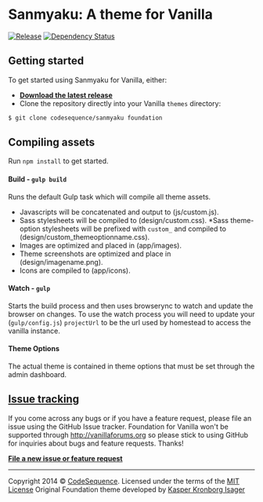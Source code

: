 # Sanmyaku: A theme for Vanilla

[![Release](http://img.shields.io/github/release/codesequence/sanmyaku.svg)](https://github.com/codesequence/sanmyaku/releases) [![Dependency Status](https://gemnasium.com/CodeSequence/sanmyaku.svg)](https://gemnasium.com/CodeSequence/sanmyaku)

## Getting started

To get started using Sanmyaku for Vanilla, either:

* [__Download the latest release__](https://github.com/codesequence/sanmyaku/releases)
* Clone the repository directly into your Vanilla `themes` directory:

```sh
$ git clone codesequence/sanmyaku foundation
```

## Compiling assets

Run `npm install` to get started.

#### Build - `gulp build`
Runs the default Gulp task which will compile all theme assets.
* Javascripts will be concatenated and output to (js/custom.js).
* Sass stylesheets will be compiled to (design/custom.css).
*Sass theme-option stylesheets will be prefixed with `custom_` and compiled to (design/custom_themeoptionname.css).
* Images are optimized and placed in (app/images).
* Theme screenshots are optimized and place in (design/imagename.png).
* Icons are compiled to (app/icons).


#### Watch - `gulp`
Starts the build process and then uses browserync to watch and update the browser on changes.
To use the watch process you will need to update your (`gulp/config.js`) `projectUrl` to be the url used by homestead to access the vanilla instance.

#### Theme Options
The actual theme is contained in theme options that must be set through the admin dashboard.

## [Issue tracking](https://github.com/codesequence/sanmyaku/issues)

If you come across any bugs or if you have a feature request, please file an issue using the GitHub Issue tracker. Foundation for Vanilla won't be supported through http://vanillaforums.org so please stick to using GitHub for inquiries about bugs and feature requests. Thanks!

[__File a new issue or feature request__](https://github.com/codesequence/sanmyaku/issues/new)

---
Copyright 2014 © [CodeSequence](https://github.com/codesequence). Licensed under the terms of the [MIT License](LICENSE.md)
Original Foundation theme developed by [Kasper Kronborg Isager](http://kasperisager.github.io)

